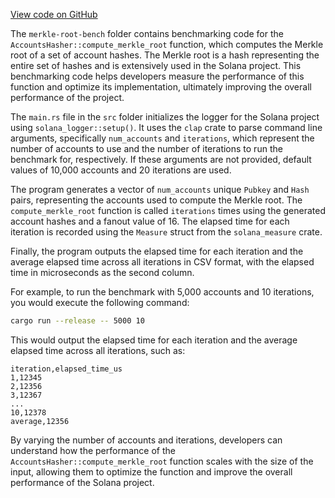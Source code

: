 [View code on GitHub](https://github.com/solana-labs/solana/tree/master/na/merkle-root-bench)

The `merkle-root-bench` folder contains benchmarking code for the `AccountsHasher::compute_merkle_root` function, which computes the Merkle root of a set of account hashes. The Merkle root is a hash representing the entire set of hashes and is extensively used in the Solana project. This benchmarking code helps developers measure the performance of this function and optimize its implementation, ultimately improving the overall performance of the project.

The `main.rs` file in the `src` folder initializes the logger for the Solana project using `solana_logger::setup()`. It uses the `clap` crate to parse command line arguments, specifically `num_accounts` and `iterations`, which represent the number of accounts to use and the number of iterations to run the benchmark for, respectively. If these arguments are not provided, default values of 10,000 accounts and 20 iterations are used.

The program generates a vector of `num_accounts` unique `Pubkey` and `Hash` pairs, representing the accounts used to compute the Merkle root. The `compute_merkle_root` function is called `iterations` times using the generated account hashes and a fanout value of 16. The elapsed time for each iteration is recorded using the `Measure` struct from the `solana_measure` crate.

Finally, the program outputs the elapsed time for each iteration and the average elapsed time across all iterations in CSV format, with the elapsed time in microseconds as the second column.

For example, to run the benchmark with 5,000 accounts and 10 iterations, you would execute the following command:

```sh
cargo run --release -- 5000 10
```

This would output the elapsed time for each iteration and the average elapsed time across all iterations, such as:

```
iteration,elapsed_time_us
1,12345
2,12356
3,12367
...
10,12378
average,12356
```

By varying the number of accounts and iterations, developers can understand how the performance of the `AccountsHasher::compute_merkle_root` function scales with the size of the input, allowing them to optimize the function and improve the overall performance of the Solana project.
